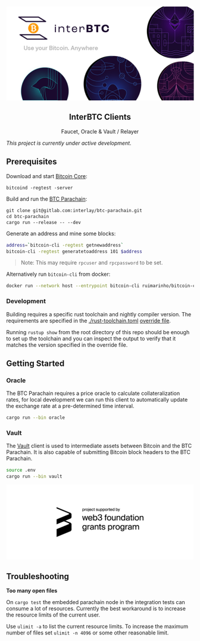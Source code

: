 <p align="center">
  <a href="https://gitlab.com/interlay/interbtc-clients">
    <img alt="InterBTC Clients" src="media/banner.jpg">
  </a>
  <h2 align="center">InterBTC Clients</h2>

  <p align="center">
    Faucet, Oracle & Vault / Relayer
  </p>
</p>

_This project is currently under active development_.

## Prerequisites

Download and start [Bitcoin Core](https://bitcoin.org/en/bitcoin-core/):

```
bitcoind -regtest -server
```

Build and run the [BTC Parachain](https://github.com/interlay/interbtc):

```
git clone git@gitlab.com:interlay/btc-parachain.git
cd btc-parachain
cargo run --release -- --dev
```

Generate an address and mine some blocks:

```bash
address=`bitcoin-cli -regtest getnewaddress`
bitcoin-cli -regtest generatetoaddress 101 $address
```

> Note: This may require `rpcuser` and `rpcpassword` to be set.

Alternatively run `bitcoin-cli` from docker: 

```bash
docker run --network host --entrypoint bitcoin-cli ruimarinho/bitcoin-core:0.20 -regtest -rpcuser=rpcuser -rpcpassword=rpcpassword ${COMMAND}
```

### Development

Building requires a specific rust toolchain and nightly compiler version. The
requirements are specified in the [./rust-toolchain.toml](./rust-toolchain.toml)
[override file](https://rust-lang.github.io/rustup/overrides.html#the-toolchain-file).

Running `rustup show` from the root directory of this repo should be enough to
set up the toolchain and you can inspect the output to verify that it matches
the version specified in the override file.

## Getting Started

### Oracle

The BTC Parachain requires a price oracle to calculate collateralization rates, for local development we can run this client
to automatically update the exchange rate at a pre-determined time interval.

```bash
cargo run --bin oracle
```

### Vault

The [Vault](./vault/README.md) client is used to intermediate assets between Bitcoin and the BTC Parachain.
It is also capable of submitting Bitcoin block headers to the BTC Parachain.

```bash
source .env
cargo run --bin vault
```

<p align="center">
  <a href="https://web3.foundation/grants/">
    <img src="media/web3_grants.png">
  </a>
</p>

## Troubleshooting

**Too many open files**

On `cargo test` the embedded parachain node in the integration tests can consume a lot of resources. Currently the best workaround is to increase the resource limits of the current user.

Use `ulimit -a` to list the current resource limits. To increase the maximum number of files set `ulimit -n 4096` or some other reasonable limit. 

